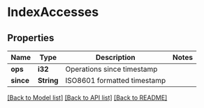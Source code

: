 # IndexAccesses

## Properties

Name | Type | Description | Notes
------------ | ------------- | ------------- | -------------
**ops** | **i32** | Operations since timestamp | 
**since** | **String** | ISO8601 formatted timestamp | 

[[Back to Model list]](../README.md#documentation-for-models) [[Back to API list]](../README.md#documentation-for-api-endpoints) [[Back to README]](../README.md)



